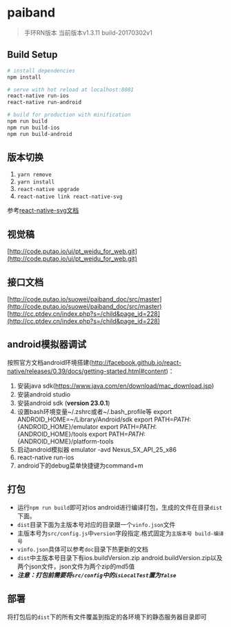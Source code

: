 # paiband

> 手环RN版本
> 当前版本v1.3.11 build-20170302v1

## Build Setup

``` bash
# install dependencies
npm install

# serve with hot reload at localhost:8081
react-native run-ios
react-native run-android

# build for production with minification
npm run build
npm run build-ios
npm run build-android
```
## 版本切换
1. `yarn remove`
2. `yarn install`
3. `react-native upgrade`
4. `react-native link react-native-svg`

参考[react-native-svg文档](https://github.com/react-native-community/react-native-svg)

## 视觉稿

[http://code.putao.io/ui/pt_weidu_for_web.git](http://code.putao.io/ui/pt_weidu_for_web.git)

## 接口文档

[http://code.putao.io/suowei/paiband_doc/src/master](http://code.putao.io/suowei/paiband_doc/src/master)
[http://cc.ptdev.cn/index.php?s=/child&page_id=228](http://cc.ptdev.cn/index.php?s=/child&page_id=228)

## android模拟器调试
按照官方文档android环境搭建(http://facebook.github.io/react-native/releases/0.39/docs/getting-started.html#content)：
1. 安装java sdk(https://www.java.com/en/download/mac_download.jsp)
2. 安装android studio
3. 安装android sdk (**version 23.0.1**)
4. 设置bash环境变量~/.zshrc或者~/.bash_profile等
   export ANDROID_HOME=~/Library/Android/sdk
   export PATH=${PATH}:${ANDROID_HOME}/emulator
   export PATH=${PATH}:${ANDROID_HOME}/tools
   export PATH=${PATH}:${ANDROID_HOME}/platform-tools
5. 启动android模拟器
   emulator -avd Nexus_5X_API_25_x86
6. react-native run-ios
7. android下的debug菜单快捷键为command+m

## 打包
* 运行`npm run build`即可对ios android进行编译打包，生成的文件在目录`dist`下面。
* `dist`目录下面为主版本号对应的目录跟一个`vinfo.json`文件
* 主版本号为`src/config.js`中`version`字段指定.格式固定为`主版本号 build-编译号`
* `vinfo.json`具体可以参考`doc`目录下热更新的文档
* `dist`中主版本号目录下有ios.buildVersion.zip android.buildVersion.zip以及两个json文件，json文件为两个zip的md5值
* ***注意：打包前需要将`src/config`中的`isLocalTest`置为`false`***

## 部署
将打包后的`dist`下的所有文件覆盖到指定的各环境下的静态服务器目录即可
